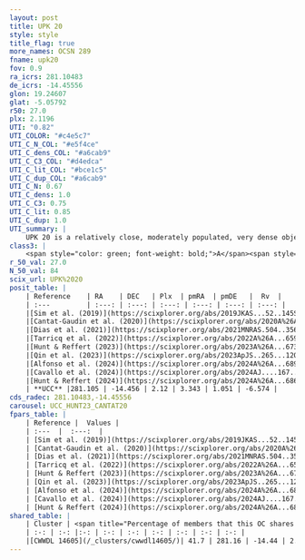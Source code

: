 ```yaml
---
layout: post
title: UPK 20
style: style
title_flag: true
more_names: OCSN 289
fname: upk20
fov: 0.9
ra_icrs: 281.10483
de_icrs: -14.45556
glon: 19.24607
glat: -5.05792
r50: 27.0
plx: 2.1196
UTI: "0.82"
UTI_COLOR: "#c4e5c7"
UTI_C_N_COL: "#e5f4ce"
UTI_C_dens_COL: "#a6cab9"
UTI_C_C3_COL: "#d4edca"
UTI_C_lit_COL: "#bce1c5"
UTI_C_dup_COL: "#a6cab9"
UTI_C_N: 0.67
UTI_C_dens: 1.0
UTI_C_C3: 0.75
UTI_C_lit: 0.85
UTI_C_dup: 1.0
UTI_summary: |
    UPK 20 is a relatively close, moderately populated, very dense object of high C3 quality. It is well-studied in the literature. This object shares a moderate percentage of members with a later reported entry.
class3: |
    <span style="color: green; font-weight: bold;">A</span><span style="color: #FFC300; font-weight: bold;">B</span>
r_50_val: 27.0
N_50_val: 84
scix_url: UPK%2020
posit_table: |
    | Reference    | RA    | DEC   | Plx  | pmRA  | pmDE   |  Rv  |
    | :---         | :---: | :---: | :---: | :---: | :---: | :---: |
    |[Sim et al. (2019)](https://scixplorer.org/abs/2019JKAS...52..145S) | 281.133 | -14.476 | -- | 3.32 | 1.14 | -- |
    |[Cantat-Gaudin et al. (2020)](https://scixplorer.org/abs/2020A%26A...640A...1C) | 281.145 | -14.456 | 2.105 | 3.336 | 1.145 | -- |
    |[Dias et al. (2021)](https://scixplorer.org/abs/2021MNRAS.504..356D) | 281.151 | -14.536 | 2.102 | 3.32 | 1.18 | -- |
    |[Tarricq et al. (2022)](https://scixplorer.org/abs/2022A%26A...659A..59T) | 281.081 | -14.283 | 2.106 | 3.307 | 1.052 | -- |
    |[Hunt & Reffert (2023)](https://scixplorer.org/abs/2023A%26A...673A.114H) | 281.119 | -14.374 | 2.123 | 3.339 | 1.058 | -6.945 |
    |[Qin et al. (2023)](https://scixplorer.org/abs/2023ApJS..265...12Q) | 281.13 | -14.43 | 2.1 | 3.42 | 1.07 | -7.27 |
    |[Alfonso et al. (2024)](https://scixplorer.org/abs/2024A%26A...689A..18A) | 281.156 | -14.491 | 2.071 | 3.329 | 1.083 | -- |
    |[Cavallo et al. (2024)](https://scixplorer.org/abs/2024AJ....167...12C) | 281.114 | -14.551 | 2.127 | -- | -- | -- |
    |[Hunt & Reffert (2024)](https://scixplorer.org/abs/2024A%26A...686A..42H) | 281.119 | -14.374 | 2.123 | 3.339 | 1.058 | -6.945 |
    | **UCC** |281.105 | -14.456 | 2.12 | 3.343 | 1.051 | -6.574 | 
cds_radec: 281.10483,-14.45556
carousel: UCC_HUNT23_CANTAT20
fpars_table: |
    | Reference |  Values |
    | :---  |  :---:  |
    | [Sim et al. (2019)](https://scixplorer.org/abs/2019JKAS...52..145S) | `d_pc=472, log(age)=8.8` |
    | [Cantat-Gaudin et al. (2020)](https://scixplorer.org/abs/2020A%26A...640A...1C) | `AVNN=0.96, DMNN=8.47, AgeNN=9.33` |
    | [Dias et al. (2021)](https://scixplorer.org/abs/2021MNRAS.504..356D) | `Av=1.638, Dist=465, logage=8.67, [Fe/H]=0.191` |
    | [Tarricq et al. (2022)](https://scixplorer.org/abs/2022A%26A...659A..59T) | `Dist=490, logAgeNN=9.35` |
    | [Hunt & Reffert (2023)](https://scixplorer.org/abs/2023A%26A...673A.114H) | `AV50=1.875, diffAV50=2.497, MOD50=8.254, logAge50=8.163` |
    | [Qin et al. (2023)](https://scixplorer.org/abs/2023ApJS..265...12Q) | `E(B-V)=0.75, m-M=10.45, logt=8.15` |
    | [Alfonso et al. (2024)](https://scixplorer.org/abs/2024A%26A...689A..18A) | `AV=0.95967, MOD=8.46991, logAge=9.06948, Z=0.19091` |
    | [Cavallo et al. (2024)](https://scixplorer.org/abs/2024AJ....167...12C) | `AV50=2.01, dMod50=8.45, logAge50=8.16, [Fe/H]50=0.27` |
    | [Hunt & Reffert (2024)](https://scixplorer.org/abs/2024A%26A...686A..42H) | `MassJ=178.630` |
shared_table: |
    | Cluster | <span title="Percentage of members that this OC shares with the ones listed">%</span>   | RA   | DEC   | Plx   | pmRA  | pmDE  | Rv | UTI |
    | :-: | :-: |:-: | :-: | :-: | :-: | :-: | :-: | :-: |
    |[CWWDL 14605](/_clusters/cwwdl14605/)| 41.7 | 281.16 | -14.44 | 2.12 | 3.31 | 1.04 | -7.39 |0.0 |
---
```

